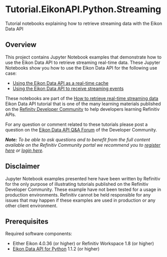 # Tutorial.EikonAPI.Python.Streaming
Tutorial notebooks explaining how to retrieve streaming data with the Eikon Data API

## <a id="overview"></a>Overview
This project contains Jupyter Notebook examples that demonstrate how to use the Eikon Data API to retrieve streaming real-time data. These Jupyter Notebooks show you how to use the Eikon Data API for the following use case:

* [Using the Eikon Data API as a real-time cache](https://github.com/Refinitiv-API-Samples/Tutorial.EikonAPI.Python.Streaming/blob/master/01%20-%20Eikon%20Data%20API%20-%20StreamingPrices%20as%20a%20cache.ipynb)
* [Using the Eikon Data API to receive streaming events](https://github.com/Refinitiv-API-Samples/Tutorial.EikonAPI.Python.Streaming/blob/master/02%20-%20Eikon%20Data%20API%20-%20StreamingPrices%20with%20events.ipynb)

These notebooks are part of the [How to retrieve real-time streaming data](https://developers.refinitiv.com/content/how-retrieve-real-time-streaming-data) Eikon Data API tutorial that is one of the many learning materials published on the [Refinitv Developer Community](https://developers.refinitiv.com) to help developers learning Refinitiv APIs.

For any question or comment related to these tutorials please post a question on the [Eikon Data API Q&A Forum](https://community.developers.refinitiv.com/spaces/92/index.html) of the Developer Community.

_**Note:** To be able to ask questions and to benefit from the full content available on the Refinitiv Community portal we recommend you to [register here](https://developers.refinitiv.com/iam/register) or [login here](https://developers.refinitiv.com/iam/login?destination_path=Lw%3D%3D)._

## <a id="disclaimer"></a>Disclaimer
Jupyter Notebook examples presented here have been written by Refinitiv for the only purpose of illustrating tutorials published on the Refinitiv Developer Community. These example have not been tested for a usage in production environments. Refinitiv cannot be held responsible for any issues that may happen if these examples are used in production or any other client environment.

## <a id="prerequisites"></a>Prerequisites

Required software components:
 * Either Eikon 4.0.36 (or higher) or Refinitiv Workspace 1.8 (or higher) 
 * [Eikon Data API for Python](https://pypi.org/project/eikon) 1.1.2 (or higher)